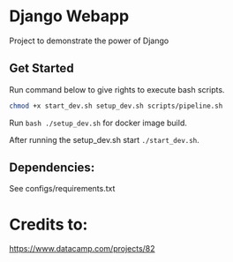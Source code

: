# Django Webapp

Project to demonstrate the power of Django  

## Get Started

Run command below to give rights to execute bash scripts.
```bash
chmod +x start_dev.sh setup_dev.sh scripts/pipeline.sh
```

Run ```bash ./setup_dev.sh``` for docker image build.   

After running the setup_dev.sh start ```./start_dev.sh```.

## Dependencies:
See configs/requirements.txt

# Credits to:
https://www.datacamp.com/projects/82
